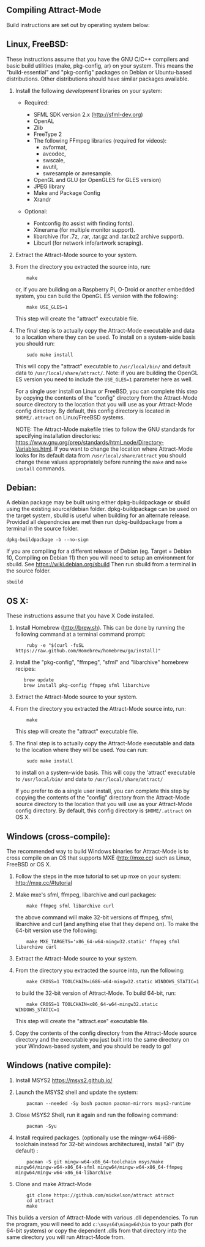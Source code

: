 Compiling Attract-Mode
----------------------

Build instructions are set out by operating system below:

Linux, FreeBSD:
---------------

These instructions assume that you have the GNU C/C++ compilers and basic
build utilities (make, pkg-config, ar) on your system.  This means the
"build-essential" and "pkg-config" packages on Debian or Ubuntu-based
distributions.  Other distributions should have similar packages available.

1. Install the following *development* libraries on your system:

   * Required:
      - SFML SDK version 2.x (<http://sfml-dev.org>)
      - OpenAL
      - Zlib
      - FreeType 2
      - The following FFmpeg libraries (required for videos):
          * avformat,
          * avcodec,
          * swscale,
          * avutil,
          * swresample or avresample.
      - OpenGL and GLU (or OpenGLES for GLES version)
      - JPEG library
      - Make and Package Config
      - Xrandr

   * Optional:
      - Fontconfig (to assist with finding fonts).
      - Xinerama (for multiple monitor support).
      - libarchive (for .7z, .rar, .tar.gz and .tar.bz2 archive support).
      - Libcurl (for network info/artwork scraping).

2. Extract the Attract-Mode source to your system.

3. From the directory you extracted the source into, run:

           make

   or, if you are building on a Raspberry Pi, O-Droid or another embedded
   system, you can build the OpenGL ES version with the following:

           make USE_GLES=1

   This step will create the "attract" executable file.

4. The final step is to actually copy the Attract-Mode executable and data
   to a location where they can be used.  To install on a system-wide basis
   you should run:

           sudo make install

   This will copy the "attract" executable to `/usr/local/bin/` and default
   data to `/usr/local/share/attract/`.  Note: if you are building the OpenGL
   ES version you need to include the `USE_GLES=1` parameter here as well.

   For a single user install on Linux or FreeBSD, you can complete this step
   by copying the contents of the "config" directory from the Attract-Mode
   source directory to the location that you will use as your Attract-Mode
   config directory.  By default, this config directory is located in
   `$HOME/.attract` on Linux/FreeBSD systems.

   NOTE: The Attract-Mode makefile tries to follow the GNU standards for
   specifying installation directories: <https://www.gnu.org/prep/standards/html_node/Directory-Variables.html>.
   If you want to change the location where Attract-Mode looks for its default
   data from `/usr/local/share/attract` you should change these values
   appropriately before running the `make` and `make install` commands.

Debian:
-------
A debian package may be built using either dpkg-buildpackage or sbuild using the existing source/debian folder.
dpkg-buildpackage can be used on the target system, sbuild is useful when building for an alternate release.
Provided all dependncies are met then run dpkg-buildpackage from a terminal in the source folder.

	dpkg-buildpackage -b --no-sign

If you are compiling for a different release of Debian (eg. Target = Debian 10, Compiling on Debian 11) then
you will need to setup an environment for sbuild. See https://wiki.debian.org/sbuild
Then run sbuild from a terminal in the source folder.

	sbuild

OS X:
-----

These instructions assume that you have X Code installed.

1. Install Homebrew (<http://brew.sh>).  This can be done by running the
   following command at a terminal command prompt:

           ruby -e "$(curl -fsSL https://raw.github.com/Homebrew/homebrew/go/install)"

2.  Install the "pkg-config", "ffmpeg", "sfml" and "libarchive" homebrew
    recipes:

           brew update
           brew install pkg-config ffmpeg sfml libarchive

3. Extract the Attract-Mode source to your system.

4. From the directory you extracted the Attract-Mode source into, run:

           make

   This step will create the "attract" executable file.

5. The final step is to actually copy the Attract-Mode executable and data to
   the location where they will be used.  You can run:

           sudo make install

   to install on a system-wide basis.  This will copy the 'attract' executable
   to `/usr/local/bin/` and data to `/usr/local/share/attract/`

   If you prefer to do a single user install, you can complete this step by
   copying the contents of the "config" directory from the Attract-Mode
   source directory to the location that you will use as your Attract-Mode
   config directory.  By default, this config directory is `$HOME/.attract` on
   OS X.

Windows (cross-compile):
------------------------

The recommended way to build Windows binaries for Attract-Mode is to cross
compile on an OS that supports MXE (<http://mxe.cc>) such as Linux, FreeBSD or
OS X.

1. Follow the steps in the mxe tutorial to set up mxe on your system:
   <http://mxe.cc/#tutorial>

2. Make mxe's sfml, ffmpeg, libarchive and curl packages:

           make ffmpeg sfml libarchive curl

   the above command will make 32-bit versions of ffmpeg, sfml, libarchive and curl
   (and anything else that they depend on). To make the 64-bit version use the following:

           make MXE_TARGETS='x86_64-w64-mingw32.static' ffmpeg sfml libarchive curl

3. Extract the Attract-Mode source to your system.

4. From the directory you extracted the source into, run the following:

           make CROSS=1 TOOLCHAIN=i686-w64-mingw32.static WINDOWS_STATIC=1

   to build the 32-bit version of Attract-Mode. To build 64-bit, run:

           make CROSS=1 TOOLCHAIN=x86_64-w64-mingw32.static WINDOWS_STATIC=1

   This step will create the "attract.exe" executable file.

5. Copy the contents of the config directory from the Attract-Mode source
   directory and the executable you just built into the same directory on your
   Windows-based system, and you should be ready to go!

Windows (native compile):
-------------------------

1. Install MSYS2
   <https://msys2.github.io/>

2. Launch the MSYS2 shell and update the system:

           pacman --needed -Sy bash pacman pacman-mirrors msys2-runtime

3. Close MSYS2 Shell,  run it again and run the following command:

           pacman -Syu

4. Install required packages. (optionally use the mingw-w64-i686-toolchain
   instead for 32-bit windows architectures), install "all" (by default) :

           pacman -S git mingw-w64-x86_64-toolchain msys/make mingw64/mingw-w64-x86_64-sfml mingw64/mingw-w64-x86_64-ffmpeg mingw64/mingw-w64-x86_64-libarchive

5. Clone and make Attract-Mode

           git clone https://github.com/mickelson/attract attract
           cd attract
           make

This builds a version of Attract-Mode with various .dll dependencies.  To
run the program, you will need to add `c:\msys64\mingw64\bin` to your path
(for 64-bit systems) or copy the dependent .dlls from that directory into
the same directory you will run Attract-Mode from.
